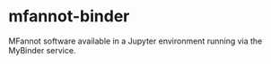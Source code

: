 # mfannot-binder
MFannot software available in a Jupyter environment running via the MyBinder service.

